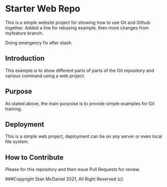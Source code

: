 # Starter Web Repo

This is a simple website project for showing how to use Git and Github together.  Added a line for rebasing example, then more changes from myfeature branch.  

Doing emergency fix after stash. 

## Introduction

This example is to show different parts of parts of the Git repository and various command using a web project.

## Purpose

As stated above, the main purpoise is to provide simple examples for Git training. 

## Deployment
This is a simple web project, deployment can be on any server or even local file system. 

## How to Contribute
Please for this repository and then issue Pull Requests for review.

###Copyright
Stan McDaniel 2021, All Right Reserved (c)